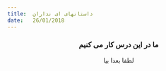 ```yaml
---
title:  داستانهای ای نداران
date:   26/01/2018
---
```


### <center>ما در این درس کار می کنیم</center>
<center>لطفا بعدا بیا</center>